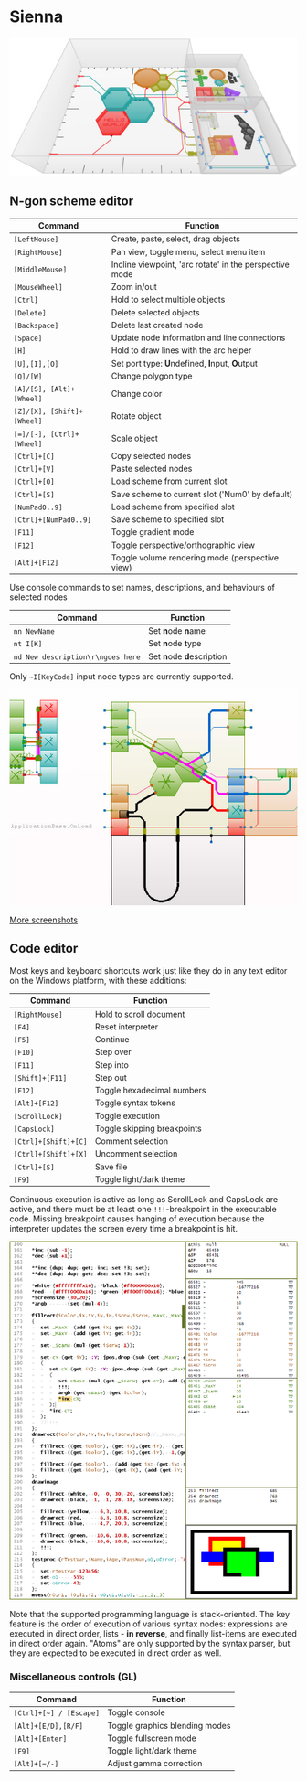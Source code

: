 # Sienna

![](docs/screenshots/Scr00.jpg)

## N-gon scheme editor

| Command                   | Function                                         |
| ---                       |  ---                                             |
|`[LeftMouse]`              |  Create, paste, select, drag objects             |
|`[RightMouse]`             |  Pan view, toggle menu, select menu item         |
|`[MiddleMouse]`            |  Incline viewpoint, 'arc rotate' in the perspective mode |
|`[MouseWheel]`             |  Zoom in/out                                     |
|`[Ctrl]`                   |  Hold to select multiple objects                 |
|`[Delete]`                 |  Delete selected objects                         |
|`[Backspace]`              |  Delete last created node                        |
|`[Space]`                  |  Update node information and line connections    |
|`[H]`                      |  Hold to draw lines with the arc helper          |
|`[U],[I],[O]`              |  Set port type: **U**ndefined, **I**nput, **O**utput |
|`[Q]/[W]`                  |  Change polygon type                             |
|`[A]/[S], [Alt]+[Wheel]`   |  Change color                                    |
|`[Z]/[X], [Shift]+[Wheel]` |  Rotate object                                   |
|`[=]/[-], [Ctrl]+[Wheel]`  |  Scale object                                    |
|`[Ctrl]+[C]`               |  Copy selected nodes                             |
|`[Ctrl]+[V]`               |  Paste selected nodes                            |
|`[Ctrl]+[O]`               |  Load scheme from current slot                   |
|`[Ctrl]+[S]`               |  Save scheme to current slot ('Num0' by default) |
|`[NumPad0..9]`             |  Load scheme from specified slot                 |
|`[Ctrl]+[NumPad0..9]`      |  Save scheme to specified slot                   |
|`[F11]`                    |  Toggle gradient mode                            |
|`[F12]`                    |  Toggle perspective/orthographic view            |
|`[Alt]+[F12]`              |  Toggle volume rendering mode (perspective view) |

Use console commands to set names, descriptions, and behaviours of selected nodes

| Command                           | Function                         |
| ---                               | ---                              |
|`nn NewName`                       |  Set **n**ode **n**ame           |
|`nt I[K]`                          |  Set **n**ode **t**ype           |
|`nd New description\r\ngoes here`  |  Set **n**ode **d**escription    |

Only `~I[KeyCode]` input node types are currently supported.

![](docs/screenshots/Scr17.jpg)

[More screenshots](docs/ngsf.md)


## Code editor

Most keys and keyboard shortcuts work just like they do in any text editor on the Windows platform,
with these additions:

| Command                   | Function                                         |
| ---                       |  ---                                             |
|`[RightMouse]`             |  Hold to scroll document                         |
|`[F4]`                     |  Reset interpreter                               |
|`[F5]`                     |  Continue                                        |
|`[F10]`                    |  Step over                                       |
|`[F11]`                    |  Step into                                       |
|`[Shift]+[F11]`            |  Step out                                        |
|`[F12]`                    |  Toggle hexadecimal numbers                      |
|`[Alt]+[F12]`              |  Toggle syntax tokens                            |
|`[ScrollLock]`             |  Toggle execution                                |
|`[CapsLock]`               |  Toggle skipping breakpoints                     |
|`[Ctrl]+[Shift]+[C]`       |  Comment selection                               |
|`[Ctrl]+[Shift]+[X]`       |  Uncomment selection                             |
|`[Ctrl]+[S]`               |  Save file                                       |
|`[F9]`                     |  Toggle light/dark theme                         |

Continuous execution is active as long as ScrollLock and CapsLock are active, and there
must be at least one `!!!`-breakpoint in the executable code. Missing breakpoint causes
hanging of execution because the interpreter updates the screen every time a breakpoint
is hit.

![](docs/screenshots/ed01.gif)

Note that the supported programming language is stack-oriented. The key feature is
the order of execution of various syntax nodes: expressions are executed in direct order,
lists - **in reverse**, and finally list-items are executed in direct order again.
"Atoms" are only supported by the syntax parser, but they are expected to be executed
in direct order as well.

### Miscellaneous controls (GL)

| Command                   | Function                                         |
| ---                       |  ---                                             |
|`[Ctrl]+[~] / [Escape]`    |  Toggle console                                  |
|`[Alt]+[E/D],[R/F]`        |  Toggle graphics blending modes                  |
|`[Alt]+[Enter]`            |  Toggle fullscreen mode                          |
|`[F9]`                     |  Toggle light/dark theme                         |
|`[Alt]+[=/-]`              |  Adjust gamma correction                         |
